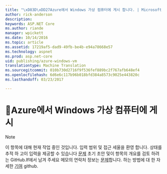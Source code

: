 ```yaml
---
title: "\xD83D\xDD27Azure에서 Windows 가상 컴퓨터에 게시 합니다. | Microsoft 문서"
author: rick-anderson
description: 
keywords: ASP.NET Core
ms.author: riande
manager: wpickett
ms.date: 10/14/2016
ms.topic: article
ms.assetid: 17219af5-dad9-49fb-be4b-e94a78668e57
ms.technology: aspnet
ms.prod: asp.net-core
uid: publishing/azure-windows-vm
translationtype: Machine Translation
ms.sourcegitcommit: 010b730d2716f9f536fef889bc2f767afb648ef4
ms.openlocfilehash: 6d6e6c117b96b018bfd384a8573c9025e443820c
ms.lasthandoff: 03/23/2017

---
```

# <a name="-publishing-to-a-windows-virtual-machine-on-azure"></a>🔧Azure에서 Windows 가상 컴퓨터에 게시

> [!NOTE]
> 이 항목에 대해 현재 작업 중인 것입니다. 입력 범위 및 접근 세울을 환영 합니다. 상태를 추적 하 고이 입력을 제공할 수 있습니다 [문제](https://github.com/aspnet/Docs/issues/107) 초기 초안 및이 항목의 개요를 검토 하려는 GitHub.If에서 남겨 주세요 메모의 연락처 정보는 [문제](https://github.com/aspnet/Docs/issues/107)합니다. 하는 방법에 대 한 자세한 [기여](https://github.com/aspnet/Docs/blob/master/CONTRIBUTING.md) github.

